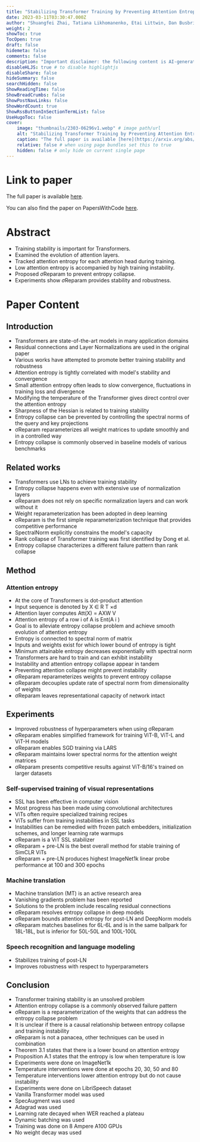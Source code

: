 ```yaml
---
title: "Stabilizing Transformer Training by Preventing Attention Entropy Collapse"
date: 2023-03-11T03:30:47.000Z
author: "Shuangfei Zhai, Tatiana Likhomanenko, Etai Littwin, Dan Busbridge, Jason Ramapuram and 3 others"
weight: 2
showToc: true
TocOpen: true
draft: false
hidemeta: false
comments: false
description: "Important disclaimer: the following content is AI-generated, please make sure to fact check the presented information by reading the full paper."
disableHLJS: true # to disable highlightjs
disableShare: false
hideSummary: false
searchHidden: false
ShowReadingTime: false
ShowBreadCrumbs: false
ShowPostNavLinks: false
ShowWordCount: true
ShowRssButtonInSectionTermList: false
UseHugoToc: false
cover:
    image: "thumbnails/2303-06296v1.webp" # image path/url
    alt: "Stabilizing Transformer Training by Preventing Attention Entropy Collapse" # alt text
    caption: "The full paper is available [here](https://arxiv.org/abs/2303.06296)." # display caption under cover
    relative: false # when using page bundles set this to true
    hidden: false # only hide on current single page
---
```


# Link to paper
The full paper is available [here](https://arxiv.org/abs/2303.06296).

You can also find the paper on PapersWithCode [here](https://paperswithcode.com/paper/stabilizing-transformer-training-by).

# Abstract
- Training stability is important for Transformers.
- Examined the evolution of attention layers.
- Tracked attention entropy for each attention head during training.
- Low attention entropy is accompanied by high training instability.
- Proposed $\sigma$Reparam to prevent entropy collapse.
- Experiments show $\sigma$Reparam provides stability and robustness.

# Paper Content

## Introduction
- Transformers are state-of-the-art models in many application domains
- Residual connections and Layer Normalizations are used in the original paper
- Various works have attempted to promote better training stability and robustness
- Attention entropy is tightly correlated with model's stability and convergence
- Small attention entropy often leads to slow convergence, fluctuations in training loss and divergence
- Modifying the temperature of the Transformer gives direct control over the attention entropy
- Sharpness of the Hessian is related to training stability
- Entropy collapse can be prevented by controlling the spectral norms of the query and key projections
- σReparam reparameterizes all weight matrices to update smoothly and in a controlled way
- Entropy collapse is commonly observed in baseline models of various benchmarks

## Related works
- Transformers use LNs to achieve training stability
- Entropy collapse happens even with extensive use of normalization layers
- σReparam does not rely on specific normalization layers and can work without it
- Weight reparameterization has been adopted in deep learning
- σReparam is the first simple reparameterization technique that provides competitive performance
- SpectralNorm explicitly constrains the model's capacity
- Rank collapse of Transformer training was first identified by Dong et al.
- Entropy collapse characterizes a different failure pattern than rank collapse

## Method

### Attention entropy
- At the core of Transformers is dot-product attention
- Input sequence is denoted by X ∈ R T ×d
- Attention layer computes Att(X) = AXW V
- Attention entropy of a row i of A is Ent(A i )
- Goal is to alleviate entropy collapse problem and achieve smooth evolution of attention entropy
- Entropy is connected to spectral norm of matrix
- Inputs and weights exist for which lower bound of entropy is tight
- Minimum attainable entropy decreases exponentially with spectral norm
- Transformers are hard to train and can exhibit instability
- Instability and attention entropy collapse appear in tandem
- Preventing attention collapse might prevent instability
- σReparam reparameterizes weights to prevent entropy collapse
- σReparam decouples update rate of spectral norm from dimensionality of weights
- σReparam leaves representational capacity of network intact

## Experiments
- Improved robustness of hyperparameters when using σReparam
- σReparam enables simplified framework for training ViT-B, ViT-L and ViT-H models
- σReparam enables SGD training via LARS
- σReparam maintains lower spectral norms for the attention weight matrices
- σReparam presents competitive results against ViT-B/16's trained on larger datasets

### Self-supervised training of visual representations
- SSL has been effective in computer vision
- Most progress has been made using convolutional architectures
- ViTs often require specialized training recipes
- ViTs suffer from training instabilities in SSL tasks
- Instabilities can be remedied with frozen patch embedders, initialization schemes, and longer learning rate warmups
- σReparam is a ViT SSL stabilizer
- σReparam + pre-LN is the best overall method for stable training of SimCLR ViTs
- σReparam + pre-LN produces highest ImageNet1k linear probe performance at 100 and 300 epochs

### Machine translation
- Machine translation (MT) is an active research area
- Vanishing gradients problem has been reported
- Solutions to the problem include rescaling residual connections
- σReparam resolves entropy collapse in deep models
- σReparam bounds attention entropy for post-LN and DeepNorm models
- σReparam matches baselines for 6L-6L and is in the same ballpark for 18L-18L, but is inferior for 50L-50L and 100L-100L

### Speech recognition and language modeling
- Stabilizes training of post-LN
- Improves robustness with respect to hyperparameters

## Conclusion
- Transformer training stability is an unsolved problem
- Attention entropy collapse is a commonly observed failure pattern
- σReparam is a reparameterization of the weights that can address the entropy collapse problem
- It is unclear if there is a causal relationship between entropy collapse and training instability
- σReparam is not a panacea, other techniques can be used in combination
- Theorem 3.1 states that there is a lower bound on attention entropy
- Proposition A.1 states that the entropy is low when temperature is low
- Experiments were done on ImageNet1k
- Temperature interventions were done at epochs 20, 30, 50 and 80
- Temperature interventions lower attention entropy but do not cause instability
- Experiments were done on LibriSpeech dataset
- Vanilla Transformer model was used
- SpecAugment was used
- Adagrad was used
- Learning rate decayed when WER reached a plateau
- Dynamic batching was used
- Training was done on 8 Ampere A100 GPUs
- No weight decay was used

